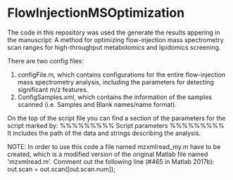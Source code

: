 # FlowInjectionMSOptimization

The code in this repository was used the generate the results appering in the manuscript: A method for optimizing flow-injection mass spectrometry scan ranges for high-throughput metabolomics and lipidomics screening.

There are two config files:
1. configFile.m, which contains configurations for the entire flow-injection mass spectrometry analysis, including the parameters for detecting significant m/z features.
2. ConfigSamples.xml, which contains the information of the samples scanned (i.e. Samples and Blank names/name format).

On the top of the script file you can find a section of the parameters for the script marked by:
%%%%%%%%% Script parameters %%%%%%%%%
It includes the path of the data and strings describing the analysis.

NOTE: In order to use this code a file named mzxmlread_my.m have to be created,
which is a modified version of the original Matlab file
named 'mzxmlread.m'. 
Comment out the following line (#465 in Matlab 2017b):  	
out.scan = out.scan([out.scan.num]);
